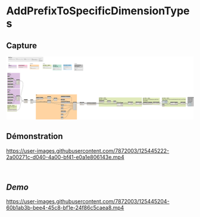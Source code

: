 # AddPrefixToSpecificDimensionTypes


## Capture
<img src="BIM1_AddPrefixToSpecificDimensionTypes.png" alt="BIM One Inc." /> 

## Démonstration

https://user-images.githubusercontent.com/7872003/125445222-2a00271c-d040-4a00-bf41-e0a1e806143e.mp4

</br>

## *Demo*

https://user-images.githubusercontent.com/7872003/125445204-60b1ab3b-bee4-45c8-bf1e-24f86c5caea8.mp4





